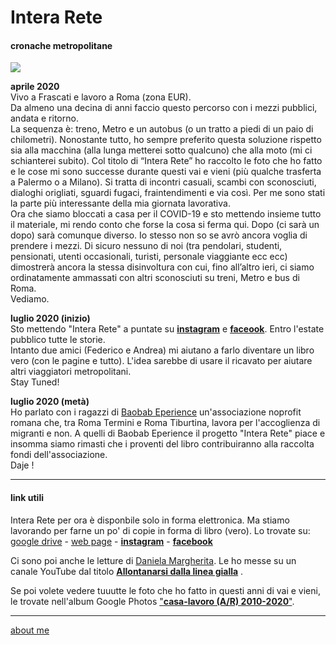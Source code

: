 # Intera Rete  
#### cronache metropolitane  

[![](https://cacioman.github.io/20wk29-interarete-copertina.png)](https://www.instagram.com/InteraRete/) 

**aprile 2020**  
Vivo a Frascati e lavoro a Roma (zona EUR).  
Da almeno una decina di anni faccio questo percorso con i mezzi pubblici, andata e ritorno.   
La sequenza è: treno, Metro e un autobus (o un tratto a piedi di un paio di chilometri). Nonostante tutto, ho sempre preferito questa soluzione rispetto sia alla macchina (alla lunga metterei sotto qualcuno) che alla moto (mi ci schianterei subito). Col titolo di “Intera Rete” ho raccolto le foto che ho fatto e le cose mi sono successe durante questi vai e vieni (più qualche trasferta a Palermo o a Milano). Si tratta di incontri casuali, scambi con sconosciuti, dialoghi origliati, sguardi fugaci, fraintendimenti e via così. Per me sono stati la parte più interessante della mia giornata lavorativa.  
Ora che siamo bloccati a casa per il COVID-19 e sto mettendo insieme tutto il materiale, mi rendo conto che forse la cosa si ferma qui. Dopo (ci sarà un dopo) sarà comunque diverso. Io stesso non so se avrò ancora voglia di prendere i mezzi. Di sicuro nessuno di noi (tra pendolari, studenti, pensionati, utenti occasionali, turisti, personale viaggiante ecc ecc) dimostrerà ancora la stessa disinvoltura con cui, fino all’altro ieri, ci siamo ordinatamente ammassati con altri sconosciuti su treni, Metro e bus di Roma.  
Vediamo.

**luglio 2020 (inizio)**  
Sto mettendo "Intera Rete" a puntate su [**instagram**](https://www.instagram.com/InteraRete/) e [**faceook**](https://www.facebook.com/InteraReteFB). Entro l'estate pubblico tutte le storie.  
Intanto due amici (Federico e Andrea) mi aiutano a farlo diventare un libro vero (con le pagine e  tutto). L'idea sarebbe di usare il ricavato per aiutare altri viaggiatori metropolitani.  
Stay Tuned!  

**luglio 2020 (metà)**  
Ho parlato con i ragazzi di [Baobab Eperience](https://baobabexperience.org/) un'associazione noprofit romana che, tra Roma Termini e Roma Tiburtina, lavora per l'accoglienza di migranti e non. A quelli di Baobab Eperience il progetto "Intera Rete" piace e insomma siamo rimasti che i proventi del libro contribuiranno alla raccolta fondi dell'associazione.  
Daje !

--- 
#### link utili  

Intera Rete per ora è disponbile solo in forma elettronica. Ma stiamo lavorando per farne un po' di copie in forma di libro (vero).
Lo trovate su: [google drive](https://docs.google.com/document/d/1PV7WbbdWiHOb4LGqKyP_v74guc3X_x8mVvlGyGiRBqY/edit?usp=sharing) - [web page](https://docs.google.com/document/d/e/2PACX-1vQRwiANaom26EhtbYZtutYeL-2fAjymjrPLMVab8JFhXCJS-6tZhbRlzBT5uN64oruOdjbD5KI3Oofl/pub) -  [**instagram**](https://www.instagram.com/InteraRete/) - [**facebook**](https://www.facebook.com/InteraReteFB)  

Ci sono poi anche le letture di [Daniela Margherita](https://sites.google.com/view/danielamargherita). Le ho messe su un canale YouTube dal titolo  [**Allontanarsi dalla linea gialla**](https://www.youtube.com/channel/UC8B2bq3VdPtSeLzryWwNAlQ) .   

Se poi volete vedere tuuutte le foto che ho fatto in questi anni di vai e vieni, le trovate nell'album Google Photos ["**casa-lavoro (A/R) 2010-2020**"](https://photos.app.goo.gl/px1VuYtnZLgSsTGAA).  


---    
[about me](https://about.me/cacioman)  
